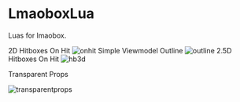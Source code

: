 # LmaoboxLua
Luas for lmaobox.


2D Hitboxes On Hit
![onhit](https://user-images.githubusercontent.com/116942106/198820091-820d1305-5b24-46b1-82ef-a42bde07b4d3.png)
Simple Viewmodel Outline
![outline](https://user-images.githubusercontent.com/116942106/218497189-22539aec-69d7-4f82-a10f-52cb08b11133.png)
2.5D Hitboxes On Hit
![hb3d](https://user-images.githubusercontent.com/116942106/220343511-6c794f06-4eb5-4150-906e-93cda3657801.png)

Transparent Props

![transparentprops](https://user-images.githubusercontent.com/116942106/229098470-53fd216d-4893-48f8-9944-3306aa0f15c8.png)
